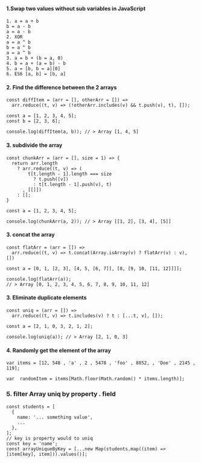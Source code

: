 #### 1.Swap two values without sub variables in JavaScript
```
1. a = a + b
b = a - b
a = a - b
2. XOR
a = a ^ b
b = a ^ b
a = a ^ b
3. a = b + (b = a, 0)
4. b = a + (a = b) - b
5. a = [b, b = a][0]
6. ES6 [a, b] = [b, a]
```
#### 2. Find the difference between the 2 arrays
```
const diffItem = (arr = [], otherArr = []) =>
  arr.reduce((t, v) => (!otherArr.includes(v) && t.push(v), t), []);

const a = [1, 2, 3, 4, 5];
const b = [2, 3, 6];

console.log(diffItem(a, b)); // > Array [1, 4, 5]
```
#### 3. subdivide the array
```
const chunkArr = (arr = [], size = 1) => {
  return arr.length
    ? arr.reduce((t, v) => (
        t[t.length - 1].length === size
          ? t.push([v])
          : t[t.length - 1].push(v), t)
      , [[]])
    : [];
}

const a = [1, 2, 3, 4, 5];

console.log(chunkArr(a, 2)); // > Array [[1, 2], [3, 4], [5]]
```
#### 3. concat the array
```
const flatArr = (arr = []) => 
  arr.reduce((t, v) => t.concat(Array.isArray(v) ? flatArr(v) : v), [])

const a = [0, 1, [2, 3], [4, 5, [6, 7]], [8, [9, 10, [11, 12]]]];

console.log(flatArr(a));
// > Array [0, 1, 2, 3, 4, 5, 6, 7, 8, 9, 10, 11, 12]
```
#### 3. Eliminate duplicate elements
```
const uniq = (arr = []) =>
  arr.reduce((t, v) => t.includes(v) ? t : [...t, v], []);

const a = [2, 1, 0, 3, 2, 1, 2];

console.log(uniq(a)); // > Array [2, 1, 0, 3]
```

#### 4. Randomly get the element of the array
```
var items = [12, 548 , 'a' , 2 , 5478 , 'foo' , 8852, , 'Doe' , 2145 , 119];

var  randomItem = items[Math.floor(Math.random() * items.length)];
```

### 5. filter Array uniq by property . field  
```
const students = [
  {
    name: '... something value',
    ...
  },
];
// key is property would to uniq
const key = 'name';
const arrayUniqueByKey = [...new Map(students.map((item) => [item[key], item])).values()];
```
